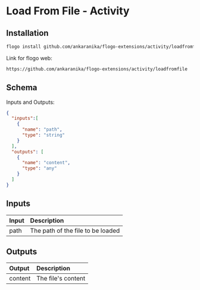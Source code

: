 
# Load From File - Activity

## Installation

```bash
flogo install github.com/ankaranika/flogo-extensions/activity/loadfromfile
```
Link for flogo web:
```bash
https://github.com/ankaranika/flogo-extensions/activity/loadfromfile
```

## Schema
Inputs and Outputs:

```json
{
  "inputs":[
    {
      "name": "path",
      "type": "string"
    }
  ],
  "outputs": [
    {
      "name": "content",
      "type": "any"
    }
  ]
}
```
## Inputs
| Input   | Description    |
|:----------|:---------------|
| path | The path of the file to be loaded |

## Outputs
| Output   | Description    |
|:----------|:---------------|
| content | The file's content |
